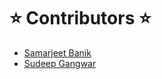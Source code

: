 # ⭐ Contributors ⭐
- [Samarjeet Banik](https://github.com/SamarjeetBanik)
- [Sudeep Gangwar](https://github.com/rex2828)
